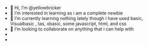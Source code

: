 - 👋 Hi, I’m @yellowbricker
- 👀 I’m interested in learning as i am a complete newbie
- 🌱 I’m currently learning nothing lately though i have used basic, Visualbasic , tas, xbasic, some javascript, html, and css
- 💞️ I’m looking to collaborate on anything that i can help with
- 
-

<!---
yellowbricker/yellowbricker is a ✨ special ✨ repository because its `README.md` (this file) appears on your GitHub profile.
You can click the Preview link to take a look at your changes.
--->
